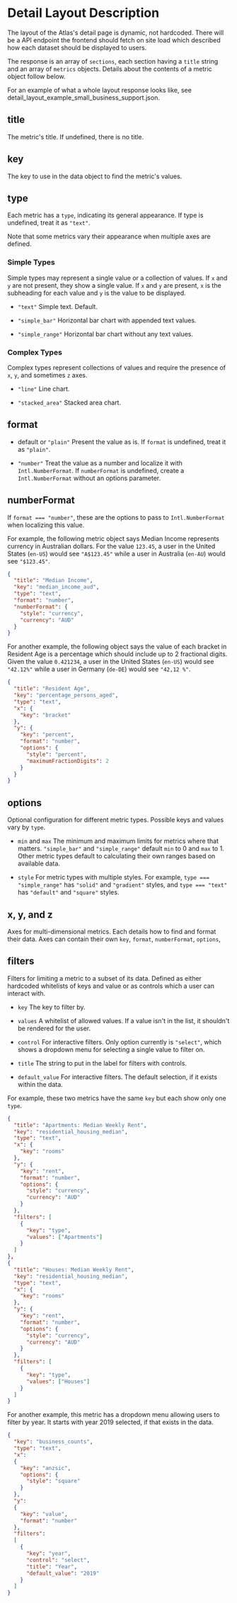 # Detail Layout Description

The layout of the Atlas's detail page is dynamic, not hardcoded. There will be a API endpoint the frontend should fetch on site load which described how each dataset should be displayed to users.

The response is an array of `sections`, each section having a `title` string and an array of `metrics` objects. Details about the contents of a metric object follow below.

For an example of what a whole layout response looks like, see detail_layout_example_small_business_support.json.

## title

The metric's title. If undefined, there is no title.

## key

The key to use in the data object to find the metric's values.

## type

Each metric has a `type`, indicating its general appearance. If type is undefined, treat it as `"text"`.

Note that some metrics vary their appearance when multiple axes are defined.

### Simple Types

Simple types may represent a single value or a collection of values. If `x` and `y` are not present, they show a single value. If `x` and `y` are present, `x` is the subheading for each value and `y` is the value to be displayed.

- `"text"`
  Simple text. Default.

- `"simple_bar"`
  Horizontal bar chart with appended text values.

- `"simple_range"`
  Horizontal bar chart without any text values.

### Complex Types

Complex types represent collections of values and require the presence of `x`, `y`, and sometimes `z` axes.

- `"line"`
  Line chart.

- `"stacked_area"`
  Stacked area chart.

## format

- default or `"plain"`
  Present the value as is. If `format` is undefined, treat it as `"plain"`.

- `"number"`
  Treat the value as a number and localize it with `Intl.NumberFormat`. If `numberFormat` is undefined, create a `Intl.NumberFormat` without an options parameter.

## numberFormat

If `format === "number"`, these are the options to pass to `Intl.NumberFormat` when localizing this value.

For example, the following metric object says Median Income represents currency in Australian dollars. For the value `123.45`, a user in the United States (`en-US`) would see `"A$123.45"` while a user in Australia (`en-AU`) would see `"$123.45"`.

```json
{
  "title": "Median Income",
  "key": "median_income_aud",
  "type": "text",
  "format": "number",
  "numberFormat": {
    "style": "currency",
    "currency": "AUD"
  }
}
```

For another example, the following object says the value of each bracket in Resident Age is a percentage which should include up to 2 fractional digits. Given the value `0.421234`, a user in the United States (`en-US`) would see `"42.12%"` while a user in Germany (`de-DE`) would see `"42,12 %"`.
```json
{
  "title": "Resident Age",
  "key": "percentage_persons_aged",
  "type": "text",
  "x": {
    "key": "bracket"
  },
  "y": {
    "key": "percent",
    "format": "number",
    "options": {
      "style": "percent",
      "maximumFractionDigits": 2
    }
  }
}
```

## options

Optional configuration for different metric types. Possible keys and values vary by `type`.

- `min` and `max`
  The minimum and maximum limits for metrics where that matters. `"simple_bar"` and `"simple_range"` default `min` to 0 and `max` to 1. Other metric types default to calculating their own ranges based on available data.

- `style`
  For metric types with multiple styles. For example, `type === "simple_range"` has `"solid"` and `"gradient"` styles, and `type === "text"` has `"default"` and `"square"` styles.


## x, y, and z

Axes for multi-dimensional metrics. Each details how to find and format their data. Axes can contain their own `key`, `format`, `numberFormat`, `options`, 


## filters

Filters for limiting a metric to a subset of its data. Defined as either hardcoded whitelists of keys and value or as controls which a user can interact with.

- `key`
  The key to filter by.

- `values`
  A whitelist of allowed values. If a value isn't in the list, it shouldn't be rendered for the user.

- `control`
  For interactive filters. Only option currently is `"select"`, which shows a dropdown menu for selecting a single value to filter on.

- `title`
  The string to put in the label for filters with controls.

- `default_value`
  For interactive filters. The default selection, if it exists within the data.


For example, these two metrics have the same `key` but each show only one `type`.
```json
{
  "title": "Apartments: Median Weekly Rent",
  "key": "residential_housing_median",
  "type": "text",
  "x": {
    "key": "rooms"
  },
  "y": {
    "key": "rent",
    "format": "number",
    "options": {
      "style": "currency",
      "currency": "AUD"
    }
  },
  "filters": [
    {
      "key": "type",
      "values": ["Apartments"]
    }
  ]
},
{
  "title": "Houses: Median Weekly Rent",
  "key": "residential_housing_median",
  "type": "text",
  "x": {
    "key": "rooms"
  },
  "y": {
    "key": "rent",
    "format": "number",
    "options": {
      "style": "currency",
      "currency": "AUD"
    }
  },
  "filters": [
    {
      "key": "type",
      "values": ["Houses"]
    }
  ]
}
```

For another example, this metric has a dropdown menu allowing users to filter by year. It starts with year 2019 selected, if that exists in the data.
```json
{
  "key": "business_counts",
  "type": "text",
  "x":
  {
    "key": "anzsic",
    "options": {
      "style": "square"
    }
  },
  "y":
  {
    "key": "value",
    "format": "number"
  },
  "filters":
  [
    {
      "key": "year",
      "control": "select",
      "title": "Year",
      "default_value": "2019"
    }
  ]
}
```